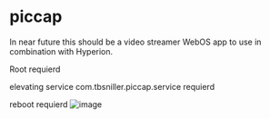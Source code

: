 # piccap
In near future this should be a video streamer WebOS app to use in combination with Hyperion.

Root requierd

elevating service com.tbsniller.piccap.service requierd

reboot requierd
![image](https://user-images.githubusercontent.com/51515147/138606355-29f7d43e-2e3c-495e-9f73-fe3b2e15ded5.png)
